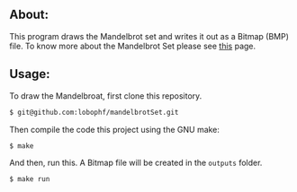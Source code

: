 ## About:

This program draws the Mandelbrot set and writes it out as a Bitmap (BMP) file. To know more about the Mandelbrot Set please see [this](https://en.wikipedia.org/wiki/Mandelbrot_set) page.

## Usage:

To draw the Mandelbroat, first clone this repository.

```sh
$ git@github.com:lobophf/mandelbrotSet.git
```

Then compile the code this project using the GNU make:

```sh
$ make
```
And then, run this. A Bitmap file will be created in the `outputs` folder.

```sh
$ make run
```

